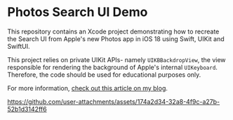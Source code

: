 # Photos Search UI Demo

This repository contains an Xcode project demonstrating how to recreate the Search UI from Apple's new Photos app in iOS 18 using Swift, UIKit and SwiftUI.

This project relies on private UIKit APIs- namely `UIKBBackdropView`, the view responsible for rendering the background of Apple's internal `UIKeyboard`. Therefore, the code should be used for educational purposes only.

For more information, [check out this article on my blog](http://sebvidal.com/blog/reverse-engineering-photos-search-ui/).

https://github.com/user-attachments/assets/174a2d34-32a8-4f9c-a27b-52b1d3142ff6
